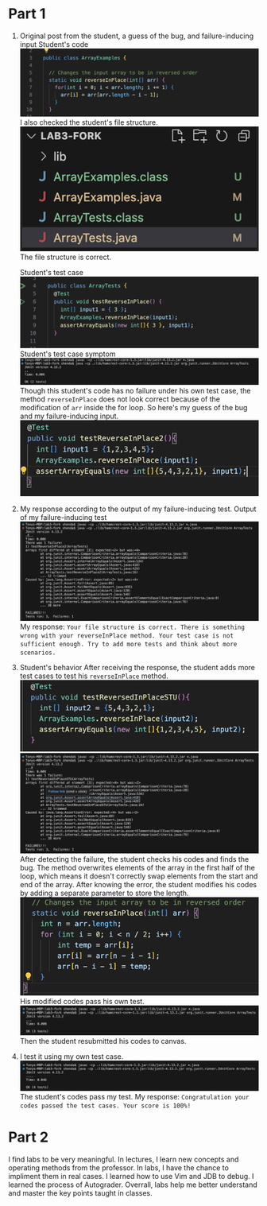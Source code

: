 # Part 1
1. Original post from the student, a guess of the bug, and failure-inducing input
   Student's code
   ![Image](Lab5-1.1.png) 
   I also checked the student's file structure.                  
   ![Image](Lab5-1.5.png)     
   The file structure is correct.
   
   Student's test case                                              
   ![Image](Lab5-1.2.png)
   Student's test case symptom
   ![Image](Lab5-1.3.png)
   Though this student's code has no failure under his own test case, the method `reverseInPlace` does not look correct because of the modification of `arr` inside the for loop.
   So here's my guess of the bug and my failure-inducing input.
   ![Image](Lab5-1.4.png)

3. My response according to the output of my failure-inducing test.
   Output of my failure-inducing test
   ![Image](Lab5-2.1.png)
   My response:
   `Your file structure is correct. There is something wrong with your reverseInPlace method. Your test case is not sufficient enough. Try to add more tests and think about more scenarios.`

4. Student's behavior
   After receiving the response, the student adds more test cases to test his `reverseInPlace` method.
   ![Image](Lab5-2.2.png)
   ![Image](Lab5-2.3.png)
   After detecting the failure, the student checks his codes and finds the bug. The method overwrites elements of the array in the first half of the loop, which means it doesn't 
   correctly swap elements from the start and end of the array.
   After knowing the error, the student modifies his codes by adding a separate parameter to store the length. 
   ![Image](Lab5-2.5.png)
   His modified codes pass his own test.
   ![Image](Lab5-2.4.png)
   Then the student resubmitted his codes to canvas.

5. I test it using my own test case.
   ![Image](Lab5-2.6.png)
   The student's codes pass my test.
   My response:
   `Congratulation your codes passed the test cases. Your score is 100%!`

# Part 2
I find labs to be very meaningful. In lectures, I learn new concepts and operating methods from the professor. In labs, I have the chance to impliment them in real cases. I learned how to use Vim and JDB to debug. I learned the process of Autograder. Overrall, labs help me better understand and master the key points taught in classes. 

